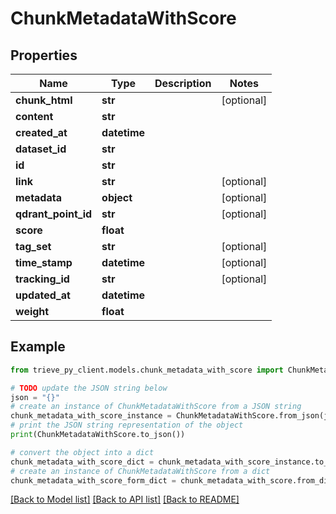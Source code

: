 # ChunkMetadataWithScore


## Properties

Name | Type | Description | Notes
------------ | ------------- | ------------- | -------------
**chunk_html** | **str** |  | [optional] 
**content** | **str** |  | 
**created_at** | **datetime** |  | 
**dataset_id** | **str** |  | 
**id** | **str** |  | 
**link** | **str** |  | [optional] 
**metadata** | **object** |  | [optional] 
**qdrant_point_id** | **str** |  | [optional] 
**score** | **float** |  | 
**tag_set** | **str** |  | [optional] 
**time_stamp** | **datetime** |  | [optional] 
**tracking_id** | **str** |  | [optional] 
**updated_at** | **datetime** |  | 
**weight** | **float** |  | 

## Example

```python
from trieve_py_client.models.chunk_metadata_with_score import ChunkMetadataWithScore

# TODO update the JSON string below
json = "{}"
# create an instance of ChunkMetadataWithScore from a JSON string
chunk_metadata_with_score_instance = ChunkMetadataWithScore.from_json(json)
# print the JSON string representation of the object
print(ChunkMetadataWithScore.to_json())

# convert the object into a dict
chunk_metadata_with_score_dict = chunk_metadata_with_score_instance.to_dict()
# create an instance of ChunkMetadataWithScore from a dict
chunk_metadata_with_score_form_dict = chunk_metadata_with_score.from_dict(chunk_metadata_with_score_dict)
```
[[Back to Model list]](../README.md#documentation-for-models) [[Back to API list]](../README.md#documentation-for-api-endpoints) [[Back to README]](../README.md)


